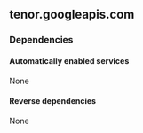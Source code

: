 ## tenor.googleapis.com

### Dependencies

#### Automatically enabled services

None

#### Reverse dependencies

None
